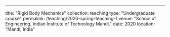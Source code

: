 ---
title: "Rigid Body Mechanics"
collection: teaching
type: "Undergraduate course"
permalink: /teaching/2020-spring-teaching-1
venue: "School of Engineering, Indian Institute of Technology Mandi."
date: 2020
location: "Mandi, India"

